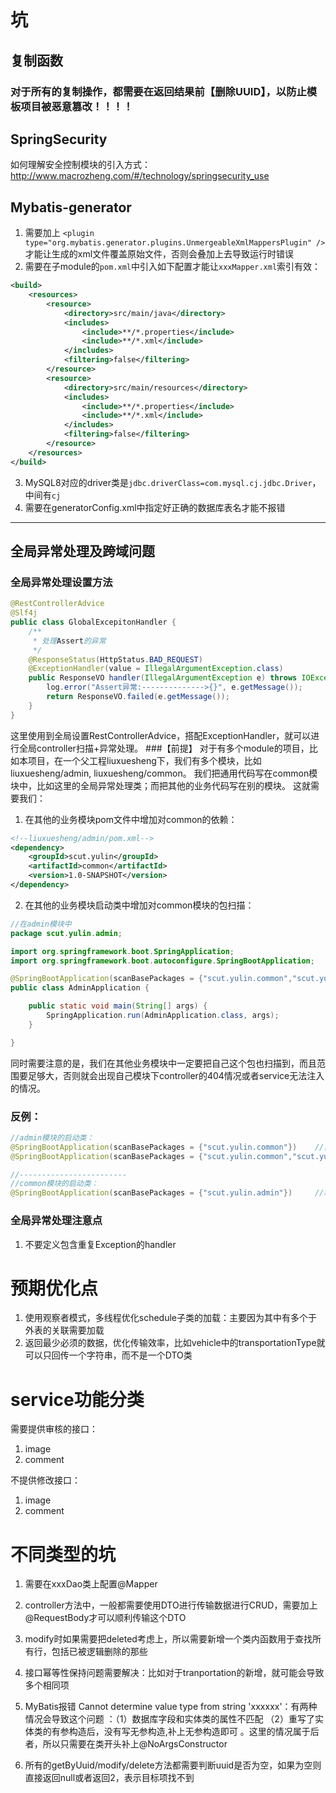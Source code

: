 # 坑
## 复制函数
### 对于所有的复制操作，都需要在返回结果前【删除UUID】，以防止模板项目被恶意篡改！！！！



## SpringSecurity
如何理解安全控制模块的引入方式：
http://www.macrozheng.com/#/technology/springsecurity_use

## Mybatis-generator
1. 需要加上 `<plugin type="org.mybatis.generator.plugins.UnmergeableXmlMappersPlugin" />`才能让生成的xml文件覆盖原始文件，否则会叠加上去导致运行时错误
2. 需要在子module的`pom.xml`中引入如下配置才能让`xxxMapper.xml`索引有效：
```xml
<build>
    <resources>
        <resource>
            <directory>src/main/java</directory>
            <includes>
                <include>**/*.properties</include>
                <include>**/*.xml</include>
            </includes>
            <filtering>false</filtering>
        </resource>
        <resource>
            <directory>src/main/resources</directory>
            <includes>
                <include>**/*.properties</include>
                <include>**/*.xml</include>
            </includes>
            <filtering>false</filtering>
        </resource>
    </resources>
</build>
```
3. MySQL8对应的driver类是`jdbc.driverClass=com.mysql.cj.jdbc.Driver`，中间有`cj`
4. 需要在generatorConfig.xml中指定好正确的数据库表名才能不报错

---

## 全局异常处理及跨域问题
### 全局异常处理设置方法
```java
@RestControllerAdvice
@Slf4j
public class GlobalExcepitonHandler {
    /**
     * 处理Assert的异常
     */
    @ResponseStatus(HttpStatus.BAD_REQUEST)
    @ExceptionHandler(value = IllegalArgumentException.class)
    public ResponseVO handler(IllegalArgumentException e) throws IOException {
        log.error("Assert异常:-------------->{}", e.getMessage());
        return ResponseVO.failed(e.getMessage());
    }
}
```
这里使用到全局设置RestControllerAdvice，搭配ExceptionHandler，就可以进行全局controller扫描+异常处理。
###【前提】
对于有多个module的项目，比如本项目，在一个父工程liuxuesheng下，我们有多个模块，比如liuxuesheng/admin, liuxuesheng/common。
我们把通用代码写在common模块中，比如这里的全局异常处理类；而把其他的业务代码写在别的模块。
这就需要我们：
1. 在其他的业务模块pom文件中增加对common的依赖：
```xml
<!--liuxuesheng/admin/pom.xml-->
<dependency>
    <groupId>scut.yulin</groupId>
    <artifactId>common</artifactId>
    <version>1.0-SNAPSHOT</version>
</dependency>
```
2. 在其他的业务模块启动类中增加对common模块的包扫描：
```java
//在admin模块中
package scut.yulin.admin;

import org.springframework.boot.SpringApplication;
import org.springframework.boot.autoconfigure.SpringBootApplication;

@SpringBootApplication(scanBasePackages = {"scut.yulin.common","scut.yulin.admin"})
public class AdminApplication {

    public static void main(String[] args) {
        SpringApplication.run(AdminApplication.class, args);
    }

}
```
同时需要注意的是，我们在其他业务模块中一定要把自己这个包也扫描到，而且范围要足够大，否则就会出现自己模块下controller的404情况或者service无法注入的情况。
### 反例：
```java
//admin模块的启动类：
@SpringBootApplication(scanBasePackages = {"scut.yulin.common"})    //自己的模块不扫描就会controller404
@SpringBootApplication(scanBasePackages = {"scut.yulin.common","scut.yulin.admin.controller"})  //自己的模块扫描范围不够大就会service等注入失败

//------------------------
//common模块的启动类：
@SpringBootApplication(scanBasePackages = {"scut.yulin.admin"})     //根本就扫描不到，因为pom中没有依赖，也不能引入依赖，否则会造成循环依赖错误
```

### 全局异常处理注意点
1. 不要定义包含重复Exception的handler



# 预期优化点
1. 使用观察者模式，多线程优化schedule子类的加载：主要因为其中有多个于外表的关联需要加载
2. 返回最少必须的数据，优化传输效率，比如vehicle中的transportationType就可以只回传一个字符串，而不是一个DTO类

# service功能分类
需要提供审核的接口：
1. image
2. comment

不提供修改接口：
1. image
2. comment

# 不同类型的坑
1. 需要在xxxDao类上配置@Mapper

2. controller方法中，一般都需要使用DTO进行传输数据进行CRUD，需要加上@RequestBody才可以顺利传输这个DTO

3. modify时如果需要把deleted考虑上，所以需要新增一个类内函数用于查找所有行，包括已被逻辑删除的那些

4. 接口幂等性保持问题需要解决：比如对于tranportation的新增，就可能会导致多个相同项

5. MyBatis报错 Cannot determine value type from string 'xxxxxx'：有两种情况会导致这个问题
：（1）数据库字段和实体类的属性不匹配 （2）重写了实体类的有参构造后，没有写无参构造,补上无参构造即可 
。这里的情况属于后者，所以只需要在类开头补上@NoArgsConstructor
   
6. 所有的getByUuid/modify/delete方法都需要判断uuid是否为空，如果为空则直接返回null或者返回2，表示目标项找不到